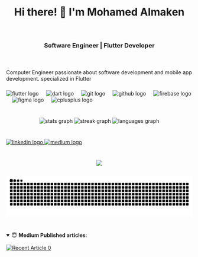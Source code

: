 

<h1 align="center">Hi there! 👋 I'm Mohamed Almaken</h1>

###

<br clear="both">

<h3 align="center">Software Engineer | Flutter Developer</h3>

###

<br clear="both">

<p align="left">Computer Engineer passionate about software development and mobile app development.  specialized in Flutter</p>

###

<div align="left">
  <img src="https://cdn.jsdelivr.net/gh/devicons/devicon/icons/flutter/flutter-original.svg" height="40" alt="flutter logo"  />
  <img width="12" />
  <img src="https://cdn.jsdelivr.net/gh/devicons/devicon/icons/dart/dart-original.svg" height="40" alt="dart logo"  />
  <img width="12" />
  <img src="https://cdn.jsdelivr.net/gh/devicons/devicon/icons/git/git-original.svg" height="40" alt="git logo"  />
  <img width="12" />
  <img src="https://skillicons.dev/icons?i=github" height="40" alt="github logo"  />
  <img width="12" />
  <img src="https://cdn.jsdelivr.net/gh/devicons/devicon/icons/firebase/firebase-plain.svg" height="40" alt="firebase logo"  />
  <img width="12" />
  <img src="https://cdn.jsdelivr.net/gh/devicons/devicon/icons/figma/figma-original.svg" height="40" alt="figma logo"  />
  <img width="12" />
  <img src="https://cdn.jsdelivr.net/gh/devicons/devicon/icons/cplusplus/cplusplus-original.svg" height="40" alt="cplusplus logo"  />
</div>

###

<br clear="both">

<div align="center">
  <img src="https://github-readme-stats.vercel.app/api?username=m7mdmaken&hide_title=false&hide_rank=false&show_icons=true&include_all_commits=true&count_private=true&disable_animations=false&theme=aura&locale=en&hide_border=false&order=1" height="150" alt="stats graph"  />
  <img src="https://streak-stats.demolab.com?user=m7mdmaken&locale=en&mode=daily&theme=aura&hide_border=false&border_radius=5&date_format=j/n%5B/Y%5D&order=3" height="150" alt="streak graph"  />
  <img src="https://github-readme-stats.vercel.app/api/top-langs?username=m7mdmaken&locale=en&hide_title=false&layout=compact&card_width=320&langs_count=5&theme=aura&hide_border=false&order=2" height="150" alt="languages graph"  />
</div>

###

<br clear="both">

<div align="left">
  <a href="https://www.linkedin.com/in/m7mdalmaken/" target="_blank">
    <img src="https://img.shields.io/static/v1?message=LinkedIn&logo=linkedin&label=&color=0077B5&logoColor=white&labelColor=&style=for-the-badge" height="40" alt="linkedin logo"  />
  </a>
  <a href="https://medium.com/@m7mdmaken" target="_blank">
    <img src="https://img.shields.io/static/v1?message=Medium&logo=medium&label=&color=12100E&logoColor=white&labelColor=&style=for-the-badge" height="40" alt="medium logo"  />
  </a>
</div>

###

<br clear="both">
<div align="center">
  <img src="https://profile-counter.glitch.me/m7mdmaken/count.svg?"  />
</div>


###

<picture>
  <source media="(prefers-color-scheme: dark)" srcset="https://raw.githubusercontent.com/m7mdmaken/m7mdmaken/output/github-contribution-grid-snake-dark.svg" />
  <source media="(prefers-color-scheme: light)" srcset="https://raw.githubusercontent.com/m7mdmaken/m7mdmaken/output/github-contribution-grid-snake.svg" />
  <img alt="github-snake" src="https://raw.githubusercontent.com/m7mdmaken/m7mdmaken/output/github-contribution-grid-snake.svg" />
</picture>



###


<br clear="both">



<details open>
 <summary> 😇 <b>Medium Published articles</b>: </summary>
<br>
    <a target="_blank" href=https://github-read-medium.vercel.app/latest?username=m7mdmaken&limit=4&theme=nord"><img src="https://github-read-medium.vercel.app/latest?username=m7mdmaken&limit=4&theme=nord" alt="Recent Article 0"></a>
  

</details>
